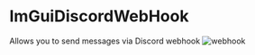 # ImGuiDiscordWebHook
Allows you to send messages via Discord webhook
![webhook](https://user-images.githubusercontent.com/88746889/175826175-be12bf66-af36-4043-867f-6e52bfcfdb60.png)
